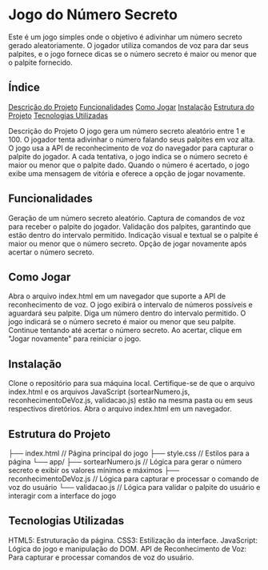 # Jogo do Número Secreto
Este é um jogo simples onde o objetivo é adivinhar um número secreto gerado aleatoriamente. O jogador utiliza comandos de voz para dar seus palpites, e o jogo fornece dicas se o número secreto é maior ou menor que o palpite fornecido.

## Índice

[Descrição do Projeto](#Descrição-do-projeto)
[Funcionalidades](#funcionalidades)
[Como Jogar](#como-jogar)
[Instalação](#instalação)
[Estrutura do Projeto](#estrutura-do-projeto)
[Tecnologias Utilizadas](#tecnologias-utilizadas)


Descrição do Projeto
O jogo gera um número secreto aleatório entre 1 e 100. O jogador tenta adivinhar o número falando seus palpites em voz alta. O jogo usa a API de reconhecimento de voz do navegador para capturar o palpite do jogador. A cada tentativa, o jogo indica se o número secreto é maior ou menor que o palpite dado. Quando o número é acertado, o jogo exibe uma mensagem de vitória e oferece a opção de jogar novamente.

## Funcionalidades
Geração de um número secreto aleatório.
Captura de comandos de voz para receber o palpite do jogador.
Validação dos palpites, garantindo que estão dentro do intervalo permitido.
Indicação visual e textual se o palpite é maior ou menor que o número secreto.
Opção de jogar novamente após acertar o número secreto.

## Como Jogar
Abra o arquivo index.html em um navegador que suporte a API de reconhecimento de voz.
O jogo exibirá o intervalo de números possíveis e aguardará seu palpite.
Diga um número dentro do intervalo permitido.
O jogo indicará se o número secreto é maior ou menor que seu palpite.
Continue tentando até acertar o número secreto.
Ao acertar, clique em "Jogar novamente" para reiniciar o jogo.

## Instalação
Clone o repositório para sua máquina local.
Certifique-se de que o arquivo index.html e os arquivos JavaScript (sortearNumero.js, reconhecimentoDeVoz.js, validacao.js) estão na mesma pasta ou em seus respectivos diretórios.
Abra o arquivo index.html em um navegador.

## Estrutura do Projeto
├── index.html             // Página principal do jogo
├── style.css              // Estilos para a página
└── app/
    ├── sortearNumero.js    // Lógica para gerar o número secreto e exibir os valores mínimos e máximos
    ├── reconhecimentoDeVoz.js    // Lógica para capturar e processar o comando de voz do usuário
    └── validacao.js    // Lógica para validar o palpite do usuário e interagir com a interface do jogo

## Tecnologias Utilizadas
HTML5: Estruturação da página.
CSS3: Estilização da interface.
JavaScript: Lógica do jogo e manipulação do DOM.
API de Reconhecimento de Voz: Para capturar e processar comandos de voz do usuário.
 
